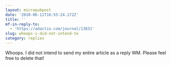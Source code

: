 ```yaml
---
layout: micropubpost
date: '2018-06-11T16:55:24.172Z'
title: ''
mf-in-reply-to:
  - 'https://adactio.com/journal/13831'
slug: whoops-i-did-not-intend-to
category: replies
---
```

Whoops. I did not intend to send my entire article as a reply WM. Please feel free to delete that!
